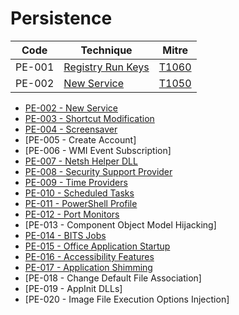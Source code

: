# Persistence

|Code     |Technique               |Mitre     |
|---------|------------------------|----------|
|PE-001   |[Registry Run Keys](https://pentestlab.blog/2019/10/01/persistence-registry-run-keys/)             |[T1060](https://attack.mitre.org/techniques/T1060/)  |
|PE-002   |[New Service](https://pentestlab.blog/2019/10/07/persistence-new-service/)|[T1050](https://attack.mitre.org/techniques/T1050/)
* [PE-002 - New Service](https://pentestlab.blog/2019/10/07/persistence-new-service/)
* [PE-003 - Shortcut Modification](https://pentestlab.blog/2019/10/08/persistence-shortcut-modification/)
* [PE-004 - Screensaver](https://pentestlab.blog/2019/10/09/persistence-screensaver/)
* [PE-005 - Create Account]
* [PE-006 - WMI Event Subscription]
* [PE-007 - Netsh Helper DLL](https://pentestlab.blog/2019/10/29/persistence-netsh-helper-dll/)
* [PE-008 - Security Support Provider](https://pentestlab.blog/2019/10/21/persistence-security-support-provider/)
* [PE-009 - Time Providers](https://pentestlab.blog/2019/10/22/persistence-time-providers/)
* [PE-010 - Scheduled Tasks](https://pentestlab.blog/2019/11/04/persistence-scheduled-tasks/)
* [PE-011 - PowerShell Profile](https://pentestlab.blog/2019/11/05/persistence-powershell-profile/)
* [PE-012 - Port Monitors](https://pentestlab.blog/2019/10/28/persistence-port-monitors/)
* [PE-013 - Component Object Model Hijacking]
* [PE-014 - BITS Jobs](https://pentestlab.blog/2019/10/30/persistence-bits-jobs/)
* [PE-015 - Office Application Startup](https://pentestlab.blog/2019/12/11/persistence-office-application-startup/)
* [PE-016 - Accessibility Features](https://pentestlab.blog/2019/11/13/persistence-accessibility-features/)
* [PE-017 - Application Shimming](https://pentestlab.blog/2019/12/16/persistence-application-shimming/)
* [PE-018 - Change Default File Association]
* [PE-019 - AppInit DLLs]
* [PE-020 - Image File Execution Options Injection]
